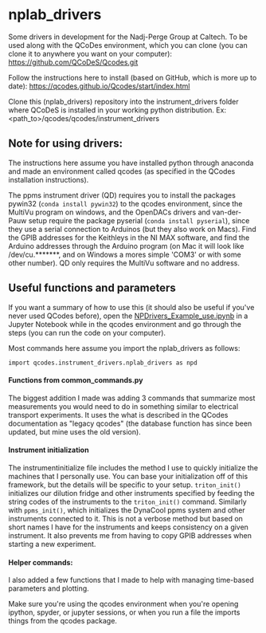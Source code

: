 # nplab_drivers
Some drivers in development for the Nadj-Perge Group at Caltech.
To be used along with the QCoDes environment, which you can clone (you can clone it to anywhere you want on your computer):
https://github.com/QCoDeS/Qcodes.git

Follow the instructions here to install (based on GitHub, which is more up to date): https://qcodes.github.io/Qcodes/start/index.html

Clone this (nplab_drivers) repository into the instrument_drivers folder where QCoDeS is installed in your working python distribution. Ex: <path_to>/qcodes/qcodes/instrument_drivers

## Note for using drivers:
The instructions here assume you have installed python through anaconda and made an environment called qcodes (as specified in the QCodes installation instructions).

The ppms instrument driver (QD) requires you to install the packages pywin32 (`conda install pywin32`) to the qcodes environment, since the MultiVu program on windows, and the OpenDACs drivers and van-der-Pauw setup require the package pyserial (`conda install pyserial`), since they use a serial connection to Arduinos (but they also work on Macs). Find the GPIB addresses for the Keithleys in the NI MAX software, and find the Arduino addresses through the Arduino program (on Mac it will look like /dev/cu.*******, and on Windows a mores simple 'COM3' or with some other number). QD only requires the MultiVu software and no address.


## Useful functions and parameters

If you want a summary of how to use this (it should also be useful if you've never used QCodes before), open the [NPDrivers_Example_use.ipynb](NPDrivers_Example_Use.ipynb) in a Jupyter Notebook while in the qcodes environment and go through the steps (you can run the code on your computer).

Most commands here assume you import the nplab_drivers as follows:

`import qcodes.instrument_drivers.nplab_drivers as npd`

#### Functions from common_commands.py
The biggest addition I made was adding 3 commands that summarize most measurements you would need to do in something similar to electrical transport experiments. It uses the what is described in the QCodes documentation as "legacy qcodes" (the database function has since been updated, but mine uses the old version). 

#### Instrument initialization
The instrumentinitialize file includes the method I use to quickly initialize the machines that I personally use. You can base your initialization off of this framework, but the details will be specific to your setup. `triton_init()` initializes our dilution fridge and other instruments specified by feeding the string codes of the instruments to the `triton_init()` command. Similarly with `ppms_init()`, which initializes the DynaCool ppms system and other instruments connected to it. This is not a verbose method but based on short names I have for the instruments and keeps consistency on a given instrument. It also prevents me from having to copy GPIB addresses when starting a new experiment.

#### Helper commands:
I also added a few functions that I made to help with managing time-based parameters and plotting.


Make sure you're using the qcodes environment when you're opening ipython, spyder, or jupyter sessions, or when you run a file the imports things from the qcodes package.
